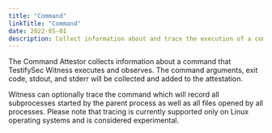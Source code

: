```yaml
---
title: "Command"
linkTitle: "Command"
date: 2022-05-01
description: Collect information about and trace the execution of a command
---
```


The Command Attestor collects information about a command that TestifySec Witness executes and observes.
The command arguments, exit code, stdout, and stderr will be collected and added to the attestation.

Witness can optionally trace the command which will record all subprocesses started by the parent process
as well as all files opened by all processes. Please note that tracing is currently supported only on
Linux operating systems and is considered experimental.

